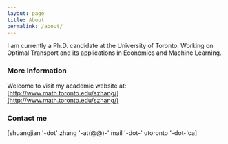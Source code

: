 ```yaml
---
layout: page
title: About
permalink: /about/
---
```


I am currently a Ph.D. candidate at the University of Toronto. Working on Optimal Transport and its applications in Economics and Machine Learning.

### More Information

Welcome to visit my academic website at: [http://www.math.toronto.edu/szhang/](http://www.math.toronto.edu/szhang/)

### Contact me

[shuangjian '-dot' zhang '-at(@@)-' mail '-dot-' utoronto '-dot-'ca]
